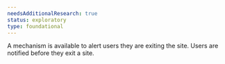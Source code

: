 ```yaml
---
needsAdditionalResearch: true
status: exploratory
type: foundational
---
```


A mechanism is available to alert users they are exiting the site. Users are notified before they exit a site. 

